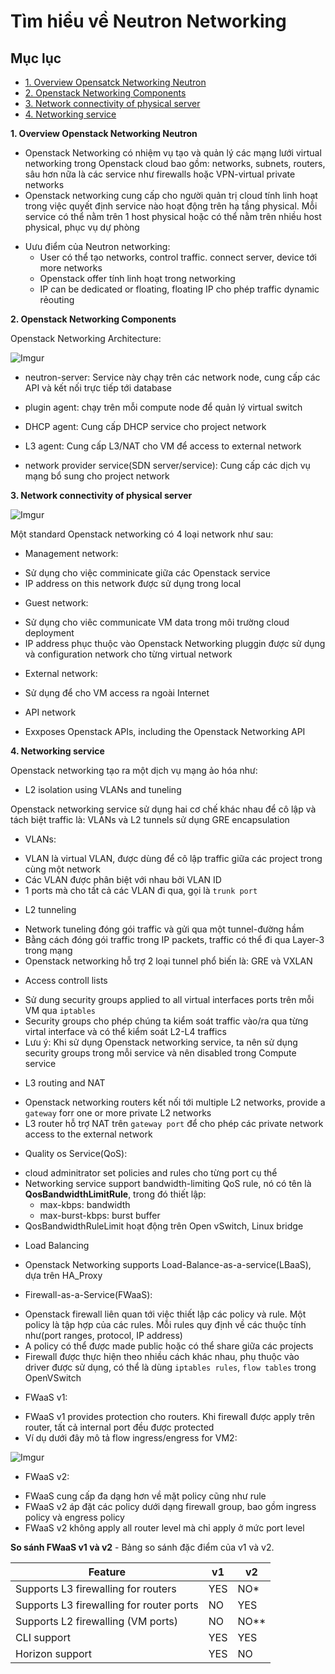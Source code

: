 # Tìm hiểu về Neutron Networking

## Mục lục

* [1. Overview Opensatck Networking Neutron](#1)
* [2. Openstack Networking Components](#2)
* [3. Network connectivity of physical server](#3)
* [4. Networking service](#4)


<a name="1"></a>

**1. Overview Openstack Networking Neutron**

- Openstack Networking có nhiệm vụ tạo và quản lý các mạng lưới virtual networking trong Openstack cloud bao gồm: networks, subnets, routers, sâu hơn nữa là các service như firewalls hoặc VPN-virtual private networks
- Openstack networking cung cấp cho người quản trị cloud tính linh hoạt trong việc quyết định service nào hoạt động trên hạ tầng physical. Mỗi service có thể nằm trên 1 host physical hoặc có thể nằm trên nhiều host physical, phục vụ dự phòng 

* Uưu điểm của Neutron networking:
    * User có thể tạo networks, control traffic. connect server, device tới more networks
    * Openstack offer tính linh hoạt trong networking
    * IP can be dedicated or floating, floating IP cho phép traffic dynamic rẻouting

<a name="2"></a>

**2. Openstack Networking Components**
    
Openstack Networking Architecture:

![Imgur](https://i.imgur.com/d0JXsDX.png)

* neutron-server:
Service này chạy trên các network node, cung cấp các API và kết nối trực tiếp tới database

* plugin agent:
chạy trên mỗi compute node để quản lý virtual switch

* DHCP agent:
Cung cấp DHCP service cho project network

* L3 agent:
Cung cấp L3/NAT cho VM để access to external network

* network provider service(SDN server/service):
Cung cấp các dịch vụ mạng bổ sung cho project network


<a name="3"></a>

**3. Network connectivity of physical server**

![Imgur](https://i.imgur.com/x2cZHTA.png)

Một standard Openstack networking có 4 loại network như sau:

* Management network:
- Sử dụng cho việc comminicate giữa các Openstack service
- IP address on this network được sử dụng trong local 

* Guest network:
- Sử dụng cho viêc communicate VM data trong môi trường cloud deployment
- IP address phục thuộc vào Openstack Networking pluggin được sử dụng và configuration network cho từng virtual network

* External network:
- Sử dụng để cho VM access ra ngoài Internet

* API network
- Exxposes Openstack APIs, including the Openstack Networking API

<a name="4"></a>

**4. Networking service**

Openstack networking tạo ra một dịch vụ mạng ảo hóa như:

* L2 isolation using VLANs and tuneling

Openstack networking service sử dụng hai cơ chế khác nhau để cô lập và tách biệt traffic là: VLANs và L2 tunnels sử dụng GRE encapsulation

* VLANs:
- VLAN là virtual VLAN, được dùng để cô lập traffic giữa các project trong cùng một network
- Các VLAN được phân biệt với nhau bởi VLAN ID
- 1 ports mà cho tất cả các VLAN đi qua, gọi là `trunk port`


* L2 tunneling
- Network tuneling đóng gói traffic và gửi qua một tunnel-đường hầm
- Bằng cách đóng gói traffic trong IP packets, traffic có thể đi qua Layer-3 trong mạng
- Openstack networking hỗ trợ 2 loại tunnel phổ biến là: GRE và VXLAN


* Access controll lists
- Sử dung security groups applied to all virtual interfaces ports trên mỗi VM qua `iptables`
- Security groups cho phép chúng ta kiểm soát traffic vào/ra qua từng virtal interface và có thể kiểm soát L2-L4 traffics
- Lưu ý: Khi sử dụng Openstack networking service, ta nên sử dụng security groups trong mỗi service và nên disabled trong Compute service


* L3 routing and NAT
- Openstack networking routers kết nối tới multiple L2 networks, provide a `gateway` forr one or more private L2 networks
- L3 router hỗ trợ NAT trên `gateway port` để cho phép các private network access to the external network


* Quality os Service(QoS):
- cloud adminitrator set policies and rules cho từng port cụ thể
- Networking service support bandwidth-limiting QoS rule, nó có tên là **QosBandwidthLimitRule**, trong đó thiết lập:
    - max-kbps: bandwidth
    - max-burst-kbps: burst buffer
- QosBandwidthRuleLimit hoạt động trên Open vSwitch, Linux bridge


* Load Balancing
- Openstack Networking supports Load-Balance-as-a-service(LBaaS), dựa trên HA_Proxy


* Firewall-as-a-Service(FWaaS):
- Openstack firewall liên quan tới việc thiết lập các policy và rule. Một policy là tập hợp của các rules. Mỗi rules quy định về các thuộc tính như(port ranges, protocol, IP address) 
- A policy có thể được made public hoặc có thể share giữa các projects
- Firewall được thực hiện theo nhiều cách khác nhau, phụ thuộc vào driver được sử dụng, có thể là dùng `iptables rules`, `flow tables` trong OpenVSwitch

* FWaaS v1:
- FWaaS v1 provides protection cho routers. Khi firewall được apply trên router, tất cả internal port đều được protected
- Ví dụ dưới đây mô tả flow ingress/engress for VM2:

![Imgur](https://i.imgur.com/jvyNgMR.png)


* FWaaS v2:
- FWaaS cung cấp đa dạng hơn về mặt policy cũng như rule
- FWaaS v2 áp đặt các policy dưới dạng firewall group, bao gồm ingress policy và engress policy
- FWaaS v2 không apply all router level mà chỉ apply ở mức port level


**So sánh FWaaS v1 và v2**
\- Bảng so sánh đặc điểm của v1 và v2.  

|Feature|v1|v2|
|---|---|---|
|Supports L3 firewalling for routers|YES|NO*|
|Supports L3 firewalling for router ports|NO|YES|
|Supports L2 firewalling (VM ports)|NO|NO**|
|CLI support|YES|YES|
|Horizon support|YES|NO|